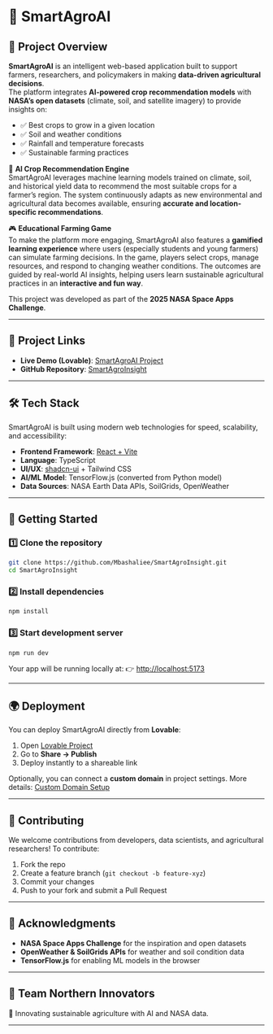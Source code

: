 # 🌱 SmartAgroAI

## 📌 Project Overview

**SmartAgroAI** is an intelligent web-based application built to support farmers, researchers, and policymakers in making **data-driven agricultural decisions**.  
The platform integrates **AI-powered crop recommendation models** with **NASA’s open datasets** (climate, soil, and satellite imagery) to provide insights on:

* ✅ Best crops to grow in a given location  
* ✅ Soil and weather conditions  
* ✅ Rainfall and temperature forecasts  
* ✅ Sustainable farming practices  

🌱 **AI Crop Recommendation Engine**  
SmartAgroAI leverages machine learning models trained on climate, soil, and historical yield data to recommend the most suitable crops for a farmer’s region. The system continuously adapts as new environmental and agricultural data becomes available, ensuring **accurate and location-specific recommendations**.  

🎮 **Educational Farming Game**  
To make the platform more engaging, SmartAgroAI also features a **gamified learning experience** where users (especially students and young farmers) can simulate farming decisions. In the game, players select crops, manage resources, and respond to changing weather conditions. The outcomes are guided by real-world AI insights, helping users learn sustainable agricultural practices in an **interactive and fun way**.  

This project was developed as part of the **2025 NASA Space Apps Challenge**.  

---

## 🔗 Project Links

* **Live Demo (Lovable)**: [SmartAgroAI Project](https://lovable.dev/projects/65d8db31-ab4f-4b2f-9872-5bbff0ed3bb6)
* **GitHub Repository**: [SmartAgroInsight](https://github.com/Mbashaliee/SmartAgroInsight)

---

## 🛠️ Tech Stack

SmartAgroAI is built using modern web technologies for speed, scalability, and accessibility:

* **Frontend Framework**: [React + Vite](https://vitejs.dev/)
* **Language**: TypeScript
* **UI/UX**: [shadcn-ui](https://ui.shadcn.com/) + Tailwind CSS
* **AI/ML Model**: TensorFlow.js (converted from Python model)
* **Data Sources**: NASA Earth Data APIs, SoilGrids, OpenWeather

---

## 🚀 Getting Started

### 1️⃣ Clone the repository

```sh
git clone https://github.com/Mbashaliee/SmartAgroInsight.git
cd SmartAgroInsight
```

### 2️⃣ Install dependencies

```sh
npm install
```

### 3️⃣ Start development server

```sh
npm run dev
```

Your app will be running locally at:
👉 [http://localhost:5173](http://localhost:5173)

---

## 🌍 Deployment

You can deploy SmartAgroAI directly from **Lovable**:

1. Open [Lovable Project](https://lovable.dev/projects/65d8db31-ab4f-4b2f-9872-5bbff0ed3bb6)
2. Go to **Share → Publish**
3. Deploy instantly to a shareable link

Optionally, you can connect a **custom domain** in project settings.
More details: [Custom Domain Setup](https://docs.lovable.dev/features/custom-domain#custom-domain)

---

## 🤝 Contributing

We welcome contributions from developers, data scientists, and agricultural researchers!
To contribute:

1. Fork the repo
2. Create a feature branch (`git checkout -b feature-xyz`)
3. Commit your changes
4. Push to your fork and submit a Pull Request

---

## 📢 Acknowledgments

* **NASA Space Apps Challenge** for the inspiration and open datasets
* **OpenWeather & SoilGrids APIs** for weather and soil condition data
* **TensorFlow.js** for enabling ML models in the browser

---

## 👥 Team Northern Innovators

🚀 Innovating sustainable agriculture with AI and NASA data.

---
